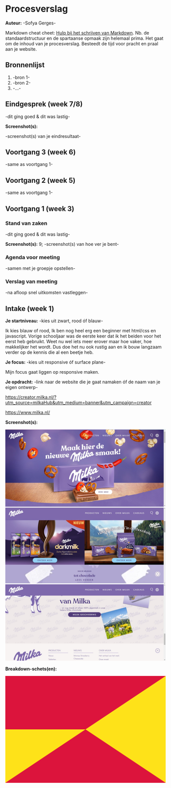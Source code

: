 # Procesverslag
**Auteur:** -Sofya Gerges-

Markdown cheat cheet: [Hulp bij het schrijven van Markdown](https://github.com/adam-p/markdown-here/wiki/Markdown-Cheatsheet). Nb. de standaardstructuur en de spartaanse opmaak zijn helemaal prima. Het gaat om de inhoud van je procesverslag. Besteedt de tijd voor pracht en praal aan je website.



## Bronnenlijst
1. -bron 1-
2. -bron 2-
3. -...-



## Eindgesprek (week 7/8)

-dit ging goed & dit was lastig-

**Screenshot(s):**

-screenshot(s) van je eindresultaat-



## Voortgang 3 (week 6)

-same as voortgang 1-



## Voortgang 2 (week 5)

-same as voortgang 1-



## Voortgang 1 (week 3)

### Stand van zaken

-dit ging goed & dit was lastig-

**Screenshot(s):**
9;
-screenshot(s) van hoe ver je bent-

### Agenda voor meeting

-samen met je groepje opstellen-

### Verslag van meeting

-na afloop snel uitkomsten vastleggen-



## Intake (week 1)

**Je startniveau:** -kies uit zwart, rood óf blauw-

Ik kies blauw of rood,
Ik ben nog heel erg een beginner met html/css en javascript. Vorige schooljaar was de eerste keer dat ik het beiden voor het eerst heb gebruikt. Weet nu wel iets meer erover maar hoe vaker, hoe makkelijker het wordt. Dus doe het nu ook rustig aan en ik bouw langzaam verder op de kennis die al een beetje heb. 


**Je focus:** -kies uit responsive óf surface plane-

Mijn focus gaat liggen op responsive maken. 


**Je opdracht:** -link naar de website die je gaat namaken óf de naam van je eigen ontwerp-

https://creator.milka.nl/?utm_source=milkaHub&utm_medium=banner&utm_campaign=creator

https://www.milka.nl/

**Screenshot(s):**

![screenshot(s) die een goed beeld geven van de website die je gaat maken](images/Naamloos.jpg)
![screenshot 2](/images/Naamloos2.jpg)
![screenshot 3](/images/Naamloos3.jpg)


**Breakdown-schets(en):**

![-voorlopige breakdownschets(en) van een of beide pagina's van de site die je gaat maken-](images/dummy-image.svg)
